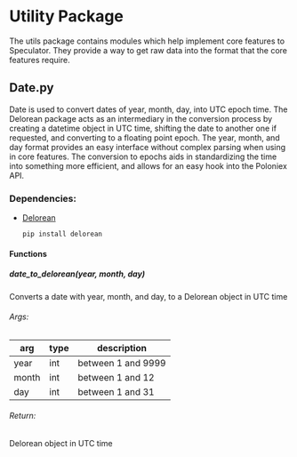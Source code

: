 # Utility Package
The utils package contains modules which help implement core features to Speculator.  They provide a way to get raw data into the format that the core features require.

## Date.py
Date is used to convert dates of year, month, day, into UTC epoch time.
The Delorean package acts as an intermediary in the conversion process by creating a datetime object in UTC time, shifting the date to another one if requested, and converting to a floating point epoch.  The year, month, and day format provides an easy interface without complex parsing when using in core features.  The conversion to epochs aids in standardizing the time into something more efficient, and allows for an easy hook into the Poloniex API.

### Dependencies:
* [Delorean](http://delorean.readthedocs.io/en/latest/install.html)
  ```
  pip install delorean
  ```

#### Functions
##### date\_to\_delorean(year, month, day)
Converts a date with year, month, and day, to a Delorean object in UTC time
###### Args:
arg | type | description
--- | ---  | ---
year | int | between 1 and 9999
month | int | between 1 and 12
day | int | between 1 and 31
###### Return:
Delorean object in UTC time


